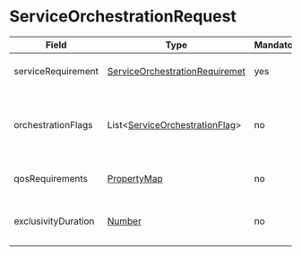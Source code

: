 # ServiceOrchestrationRequest

Field | Type | Mandatory | Description
--- | --- | --- | ---
serviceRequirement | [ServiceOrchestrationRequiremet](../data-models/service-orchestration-requirement.md) | yes | Details of the targeted service.
orchestrationFlags | List<[ServiceOrchestrationFlag](../data-models/service-orchestration-flag.md)> | no | List of orchestration flags to control the orchestration process.
qosRequirements | [PropertyMap](../data-models/property-map.md) | no | Quality of service requirements.
exclusivityDuration | [Number](../primitives.md#number) | no | The interval the service wanted to be exclusive.